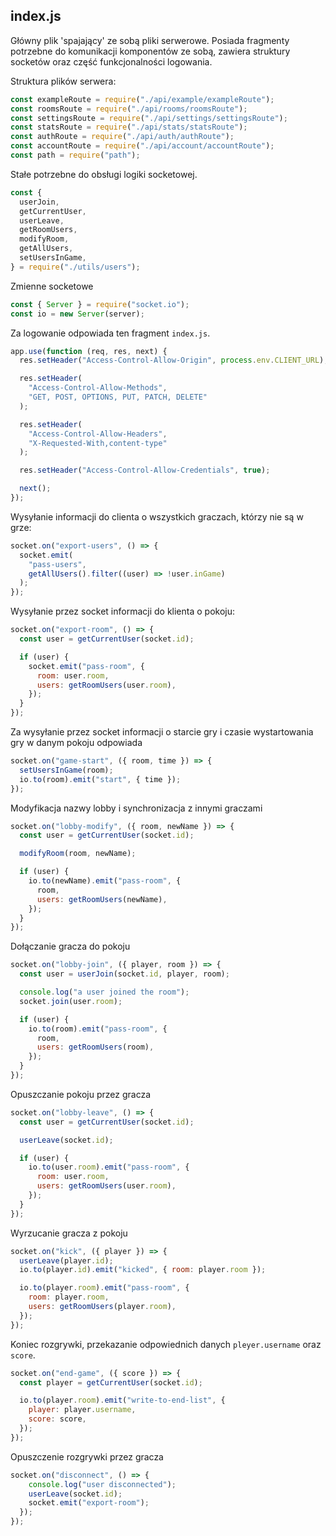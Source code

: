## index.js

Główny plik 'spajający' ze sobą pliki serwerowe. Posiada fragmenty potrzebne do komunikacji komponentów ze sobą, zawiera struktury socketów oraz część funkcjonalności logowania.

Struktura plików serwera:

```js
const exampleRoute = require("./api/example/exampleRoute");
const roomsRoute = require("./api/rooms/roomsRoute");
const settingsRoute = require("./api/settings/settingsRoute");
const statsRoute = require("./api/stats/statsRoute");
const authRoute = require("./api/auth/authRoute");
const accountRoute = require("./api/account/accountRoute");
const path = require("path");
```

Stałe potrzebne do obsługi logiki socketowej.

```js
const {
  userJoin,
  getCurrentUser,
  userLeave,
  getRoomUsers,
  modifyRoom,
  getAllUsers,
  setUsersInGame,
} = require("./utils/users");
```

Zmienne socketowe

```js
const { Server } = require("socket.io");
const io = new Server(server);
```

Za logowanie odpowiada ten fragment `index.js`.

```js
app.use(function (req, res, next) {
  res.setHeader("Access-Control-Allow-Origin", process.env.CLIENT_URL);

  res.setHeader(
    "Access-Control-Allow-Methods",
    "GET, POST, OPTIONS, PUT, PATCH, DELETE"
  );

  res.setHeader(
    "Access-Control-Allow-Headers",
    "X-Requested-With,content-type"
  );

  res.setHeader("Access-Control-Allow-Credentials", true);

  next();
});
```

Wysyłanie informacji do clienta o wszystkich graczach, którzy nie są w grze:

```js
socket.on("export-users", () => {
  socket.emit(
    "pass-users",
    getAllUsers().filter((user) => !user.inGame)
  );
});
```

Wysyłanie przez socket informacji do klienta o pokoju:

```js
socket.on("export-room", () => {
  const user = getCurrentUser(socket.id);

  if (user) {
    socket.emit("pass-room", {
      room: user.room,
      users: getRoomUsers(user.room),
    });
  }
});
```

Za wysyłanie przez socket informacji o starcie gry i czasie wystartowania gry w danym pokoju odpowiada

```js
socket.on("game-start", ({ room, time }) => {
  setUsersInGame(room);
  io.to(room).emit("start", { time });
});
```

Modyfikacja nazwy lobby i synchronizacja z innymi graczami

```js
socket.on("lobby-modify", ({ room, newName }) => {
  const user = getCurrentUser(socket.id);

  modifyRoom(room, newName);

  if (user) {
    io.to(newName).emit("pass-room", {
      room,
      users: getRoomUsers(newName),
    });
  }
});
```

Dołączanie gracza do pokoju

```js
socket.on("lobby-join", ({ player, room }) => {
  const user = userJoin(socket.id, player, room);

  console.log("a user joined the room");
  socket.join(user.room);

  if (user) {
    io.to(room).emit("pass-room", {
      room,
      users: getRoomUsers(room),
    });
  }
});
```

Opuszczanie pokoju przez gracza

```js
socket.on("lobby-leave", () => {
  const user = getCurrentUser(socket.id);

  userLeave(socket.id);

  if (user) {
    io.to(user.room).emit("pass-room", {
      room: user.room,
      users: getRoomUsers(user.room),
    });
  }
});
```

Wyrzucanie gracza z pokoju

```js
socket.on("kick", ({ player }) => {
  userLeave(player.id);
  io.to(player.id).emit("kicked", { room: player.room });

  io.to(player.room).emit("pass-room", {
    room: player.room,
    users: getRoomUsers(player.room),
  });
});
```

Koniec rozgrywki, przekazanie odpowiednich danych `pleyer.username` oraz `score`.

```js
socket.on("end-game", ({ score }) => {
  const player = getCurrentUser(socket.id);

  io.to(player.room).emit("write-to-end-list", {
    player: player.username,
    score: score,
  });
});
```

Opuszczenie rozgrywki przez gracza

```js
socket.on("disconnect", () => {
    console.log("user disconnected");
    userLeave(socket.id);
    socket.emit("export-room");
  });
});
```
